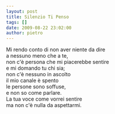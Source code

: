 ```yaml
---
layout: post
title: Silenzio Ti Penso
tags: []
date: 2009-08-22 23:02:00
author: pietro
---
```

Mi rendo conto di non aver niente da dire<br/>a nessuno meno che a te,<br/>non c'è persona che mi piacerebbe sentire<br/>e mi domando tu chi sia;<br/>non c'è nessuno in ascolto<br/>il mio canale è spento<br/>le persone sono soffuse,<br/>e non so come parlare.<br/>La tua voce come vorrei sentire<br/>ma non c'è nulla da aspettarmi.
